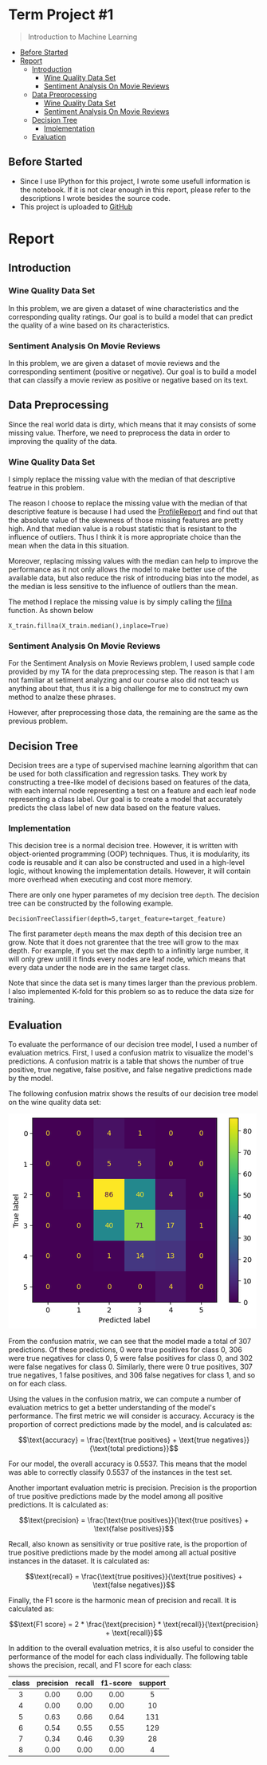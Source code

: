 # Term Project #1

>   Introduction to Machine Learning

- [Before Started](#before-started)
- [Report](#report)
  * [Introduction](#introduction)
    + [Wine Quality Data Set](#wine-quality-data-set)
    + [Sentiment Analysis On Movie Reviews](#sentiment-analysis-on-movie-reviews)
  * [Data Preprocessing](#data-preprocessing)
    + [Wine Quality Data Set](#wine-quality-data-set-1)
    + [Sentiment Analysis On Movie Reviews](#sentiment-analysis-on-movie-reviews-1)
  * [Decision Tree](#decision-tree)
    + [Implementation](#implementation)
  * [Evaluation](#evaluation)

## Before Started

-   Since I use IPython for this project, I wrote some usefull information is the notebook. If it is not clear enough in this report, please refer to the descriptions I wrote besides the source code.
-   This project is uploaded to [GitHub](https://github.com/lolainta/NYCU-ML-2022-Fall/tree/main)

# Report

## Introduction

### Wine Quality Data Set

In this problem, we are given a dataset of wine characteristics and the corresponding quality ratings. Our goal is to build a model that can predict the quality of a wine based on its characteristics.

### Sentiment Analysis On Movie Reviews

In this problem, we are given a dataset of movie reviews and the corresponding sentiment (positive or negative). Our goal is to build a model that can classify a movie review as positive or negative based on its text.

## Data Preprocessing

Since the real world data is dirty, which means that it may consists of some missing value. Therfore, we need to preprocess the data in order to improving the quality of the data.

### Wine Quality Data Set

I simply replace the missing value with the median of that descriptive featrue in this problem. 

The reason I choose to replace the missing value with the median of that descriptive feature is because I had used the [ProfileReport](https://pandas-profiling.ydata.ai/docs/master/pages/reference/api/_autosummary/pandas_profiling.profile_report.ProfileReport.html#pandas_profiling.profile_report.ProfileReport) and find out that the absolute value of the skewness of those missing features are pretty high. And that median value is a robust statistic that is resistant to the influence of outliers. Thus I think it is more appropriate choice than the mean when the data in this situation.

Moreover, replacing missing values with the median can help to improve the performance as it not only allows the model to make better use of the available data, but also reduce the risk of introducing bias into the model, as the median is less sensitive to the influence of outliers than the mean.

The method I replace the missing value is by simply calling the [fillna](https://pandas.pydata.org/docs/reference/api/pandas.DataFrame.fillna.html) function. As shown below

```pyt
X_train.fillna(X_train.median(),inplace=True)
```

### Sentiment Analysis On Movie Reviews

For the Sentiment Analysis on Movie Reviews problem, I used sample code provided by my TA for the data preprocessing step. The reason is that I am not familiar at setiment analyzing and our course also did not teach us anything about that, thus it is a big challenge for me to construct my own method to analze these phrases. 

However, after preprocessing those data, the remaining are the same as the previous problem.

## Decision Tree

Decision trees are a type of supervised machine learning algorithm that can be used for both classification and regression tasks. They work by constructing a tree-like model of decisions based on features of the data, with each internal node representing a test on a feature and each leaf node representing a class label. Our goal is to create a model that accurately predicts the class label of new data based on the feature values.

### Implementation

This decision tree is a normal decision tree. However, it is written with object-oriented programming (OOP) techniques. Thus, it is modularity, its code is reusable and it can also be constructed and used in a high-level logic, without knowing the implementation details. However, it will contain more overhead when executing and cost more memory.

There are only one hyper parametes of my decision tree `depth`. The decision tree can be constructed by the following example.

```
DecisionTreeClassifier(depth=5,target_feature=target_feature)
```

The first parameter `depth` means the max depth of this decision tree an grow. Note that it does not grarentee that the tree will grow to the max depth. For example, if you set the max depth to a infinitly large number, it will only grew untill it finds every nodes are leaf node, which means that every data under the node are in the same target class.

Note that since the data set is many times larger than the previous problem. I also implemented K-fold for this problem so as to reduce the data size for training.

## Evaluation 

To evaluate the performance of our decision tree model, I used a number of evaluation metrics. First, I used a confusion matrix to visualize the model's predictions. A confusion matrix is a table that shows the number of true positive, true negative, false positive, and false negative predictions made by the model. 

The following confusion matrix shows the results of our decision tree model on the wine quality data set:

![image-20230109220955963](./images/ds1-result.png)

From the confusion matrix, we can see that the model made a total of $307$ predictions. Of these predictions, $0$ were true positives for class 0, $306$ were true negatives for class 0, $5$ were false positives for class 0, and $302$ were false negatives for class 0. Similarly, there were $0$ true positives, $307$ true negatives, $1$ false positives, and $306$ false negatives for class 1, and so on for each class.

Using the values in the confusion matrix, we can compute a number of evaluation metrics to get a better understanding of the model's performance. The first metric we will consider is accuracy. Accuracy is the proportion of correct predictions made by the model, and is calculated as:

$$\text{accuracy} = \frac{\text{true positives} + \text{true negatives}}{\text{total predictions}}$$

For our model, the overall accuracy is $0.5537$. This means that the model was able to correctly classify $0.5537$ of the instances in the test set.

Another important evaluation metric is precision. Precision is the proportion of true positive predictions made by the model among all positive predictions. It is calculated as:

$$\text{precision} = \frac{\text{true positives}}{\text{true positives} + \text{false positives}}$$

Recall, also known as sensitivity or true positive rate, is the proportion of true positive predictions made by the model among all actual positive instances in the dataset. It is calculated as:

$$\text{recall} = \frac{\text{true positives}}{\text{true positives} + \text{false negatives}}$$

Finally, the F1 score is the harmonic mean of precision and recall. It is calculated as:

$$\text{F1 score} = 2 * \frac{\text{precision} * \text{recall}}{\text{precision} + \text{recall}}$$

In addition to the overall evaluation metrics, it is also useful to consider the performance of the model for each class individually. The following table shows the precision, recall, and F1 score for each class:

| class | precision | recall | f1-score | support |
| :---: | :-------: | :----: | :------: | :-----: |
|   3   |   0.00    |  0.00  |   0.00   |    5    |
|   4   |   0.00    |  0.00  |   0.00   |   10    |
|   5   |   0.63    |  0.66  |   0.64   |   131   |
|   6   |   0.54    |  0.55  |   0.55   |   129   |
|   7   |   0.34    |  0.46  |   0.39   |   28    |
|   8   |   0.00    |  0.00  |   0.00   |    4    |
